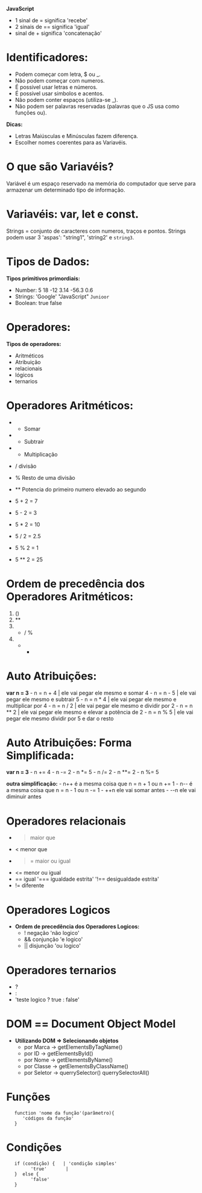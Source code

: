 **JavaScript**

 - 1 sinal de = significa 'recebe'
 - 2 sinais de == significa 'igual'
 - sinal de + significa 'concatenação'

# Identificadores:
 - Podem começar com letra, $ ou _.
 - Não podem começar com numeros.
 - É possivel usar letras e números.
 - É possivel usar simbolos e acentos.
 - Não podem conter espaços (utiliza-se _).
 - Não podem ser palavras reservadas (palavras que o JS usa como funções ou).

**Dicas:**
 - Letras Maiúsculas e Minúsculas fazem diferença.
 - Escolher nomes coerentes para as Variavéis.

# O que são Variavéis?
   Variável é um espaço reservado na memória do computador que serve para armazenar um determinado tipo de informação.

# Variavéis: var, let e const.
   Strings = conjunto de caracteres com numeros, traços e pontos.
   Strings podem usar 3 'aspas': "string1", 'string2' e `string3`.

# Tipos de Dados:
**Tipos primitivos primordiais:**
   - Number: 5 18 -12 3.14 -56.3 0.6
   - Strings: 'Google' "JavaScript" `Junioor`
   - Boolean: true false

# Operadores:
**Tipos de operadores:**
   - Aritméticos
   - Atribuição
   - relacionais
   - lógicos
   - ternarios

# Operadores Aritméticos:
  - +  Somar   
  - -  Subtrair
  - *  Multiplicação 
  - /  divisão
  - %  Resto de uma divisão 
  - ** Potencia do primeiro numero elevado ao segundo

  - 5 + 2 = 7
  - 5 - 2 = 3
  - 5 * 2 = 10
  - 5 / 2 = 2.5
  - 5 % 2 = 1
  - 5 ** 2 = 25

# Ordem de precedência dos Operadores Aritméticos:
   1. ()
   2. **
   3. * / %
   4. + -

# Auto Atribuições:
   **var n = 3**
    - n = n + 4  | ele vai pegar ele mesmo e somar 4
    - n = n - 5  | ele vai pegar ele mesmo e subtrair 5
    - n = n * 4  | ele vai pegar ele mesmo e multiplicar por 4
    - n = n / 2  | ele vai pegar ele mesmo e dividir por 2
    - n = n ** 2 | ele vai pegar ele mesmo e elevar a potência de 2
    - n = n % 5  | ele vai pegar ele mesmo dividir por 5 e dar o resto

# Auto Atribuições: **Forma Simplificada:**
   **var n = 3**
     - n += 4 
     - n -= 2
     - n *= 5
     - n /= 2
     - n **= 2
     - n %= 5
   
   **outra simplificação:**
     - n++  é a mesma coisa que n = n + 1 ou n += 1
     - n--  é a mesma coisa que n = n - 1 ou n -= 1
     - ++n  ele vai somar antes
     - --n  ele vai diminuir antes

# Operadores relacionais
  - > maior que
  - < menor que 
  - >= maior ou igual
  - <= menor ou igual
  - == igual '=== igualdade estrita' '!== desigualdade estrita'
  - != diferente

# Operadores Logicos
 -  **Ordem de precedência dos Operadores Logicos:**
    - ! negação 'não logico'
    - && conjunção 'e logico'
    - || disjunção 'ou logico'

# Operadores ternarios
 -  ? 
 -  :
 -  'teste logico ? true : false'

# DOM == Document Object Model
 -  **Utilizando DOM => Selecionando objetos**
     - por Marca → getElementsByTagName()
     - por ID → getElementsById()
     - por Nome → getElementsByName()
     - por Classe → getElementsByClassName()
     - por Seletor → querrySelector() querrySelectorAll()

# Funções 
```
   function 'nome da função'(parâmetro){
      'códigos da função'
   }
```

# Condições 
```
   if (condição) {   | 'condição simples'
         'true'       |
   }  else {
         'false'
   }
```